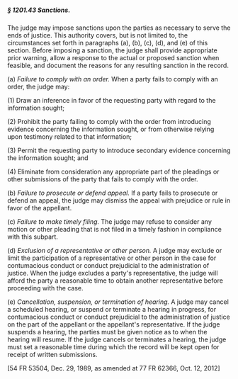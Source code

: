 ##### § 1201.43 Sanctions. #####

The judge may impose sanctions upon the parties as necessary to serve the ends of justice. This authority covers, but is not limited to, the circumstances set forth in paragraphs (a), (b), (c), (d), and (e) of this section. Before imposing a sanction, the judge shall provide appropriate prior warning, allow a response to the actual or proposed sanction when feasible, and document the reasons for any resulting sanction in the record.

(a) *Failure to comply with an order.* When a party fails to comply with an order, the judge may:

(1) Draw an inference in favor of the requesting party with regard to the information sought;

(2) Prohibit the party failing to comply with the order from introducing evidence concerning the information sought, or from otherwise relying upon testimony related to that information;

(3) Permit the requesting party to introduce secondary evidence concerning the information sought; and

(4) Eliminate from consideration any appropriate part of the pleadings or other submissions of the party that fails to comply with the order.

(b) *Failure to prosecute or defend appeal.* If a party fails to prosecute or defend an appeal, the judge may dismiss the appeal with prejudice or rule in favor of the appellant.

(c) *Failure to make timely filing.* The judge may refuse to consider any motion or other pleading that is not filed in a timely fashion in compliance with this subpart.

(d) *Exclusion of a representative or other person.* A judge may exclude or limit the participation of a representative or other person in the case for contumacious conduct or conduct prejudicial to the administration of justice. When the judge excludes a party's representative, the judge will afford the party a reasonable time to obtain another representative before proceeding with the case.

(e) *Cancellation, suspension, or termination of hearing.* A judge may cancel a scheduled hearing, or suspend or terminate a hearing in progress, for contumacious conduct or conduct prejudicial to the administration of justice on the part of the appellant or the appellant's representative. If the judge suspends a hearing, the parties must be given notice as to when the hearing will resume. If the judge cancels or terminates a hearing, the judge must set a reasonable time during which the record will be kept open for receipt of written submissions.

[54 FR 53504, Dec. 29, 1989, as amended at 77 FR 62366, Oct. 12, 2012]